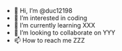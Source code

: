 - 👋 Hi, I’m @duc12198
- 👀 I’m interested in coding
- 🌱 I’m currently learning XXX
- 💞️ I’m looking to collaborate on YYY
- 📫 How to reach me ZZZ

<!---
duc12198/duc12198 is a ✨ special ✨ repository because its `README.md` (this file) appears on your GitHub profile.
You can click the Preview link to take a look at your changes.
--->
